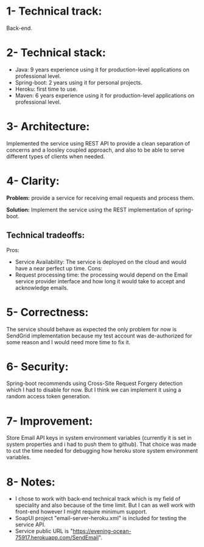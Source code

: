 1- Technical track: 
================
Back-end.


2- Technical stack:
==================
- Java: 9 years experience using it for production-level applications on professional level.
- Spring-boot: 2 years using it for personal projects.
- Heroku: first time to use.
- Maven: 6 years experience using it for production-level applications on professional level.


3- Architecture: 
================

Implemented the service using REST API to provide a clean separation of concerns and a loosley coupled approach, and also to be able to serve different types of clients when needed.


4- Clarity: 
===========

**Problem:** provide a service for receiving email requests and process them. 

**Solution:** Implement the service using the REST implementation of spring-boot.


Technical tradeoffs:
--------------------
Pros: 
- Service Availability: The service is deployed on the cloud and would have a near perfect up time.
Cons:
- Request processing time: the processing would depend on the Email service provider interface and how long it would take to accept and acknowledge emails.

	
5- Correctness: 
===============

The service should behave as expected the only problem for now is SendGrid implementation because my test account was de-authorized for some reason and I would need more time to fix it.

6- Security: 
============

Spring-boot recommends using Cross-Site Request Forgery detection which I had to disable for now. But I think we can implement it using a random access token generation.

7- Improvement:
===============

Store Email API keys in system environment variables (currently it is set in system properties and i had to push them to github). That choice was made to cut the time needed for debugging how heroku store system environment variables.

8- Notes:
=========

- I chose to work with back-end technical track which is my field of speciality and also because of the time limit. But I can as well work with front-end however I might require minimum support.
- SoapUI project "email-server-heroku.xml" is included for testing the service API.
- Service public URL is "https://evening-ocean-75917.herokuapp.com/SendEmail".